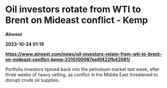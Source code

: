 # Oil investors rotate from WTI to Brent on Mideast conflict - Kemp
**AInvest**

**2023-10-24 01:19**

**https://www.ainvest.com/news/oil-investors-rotate-from-wti-to-brent-on-mideast-conflict-kemp-2310100087ee6f422fb42081/**

Portfolio investors tiptoed back into the petroleum market last week, after three weeks of heavy selling, as conflict in the Middle East threatened to disrupt crude oil supplies.